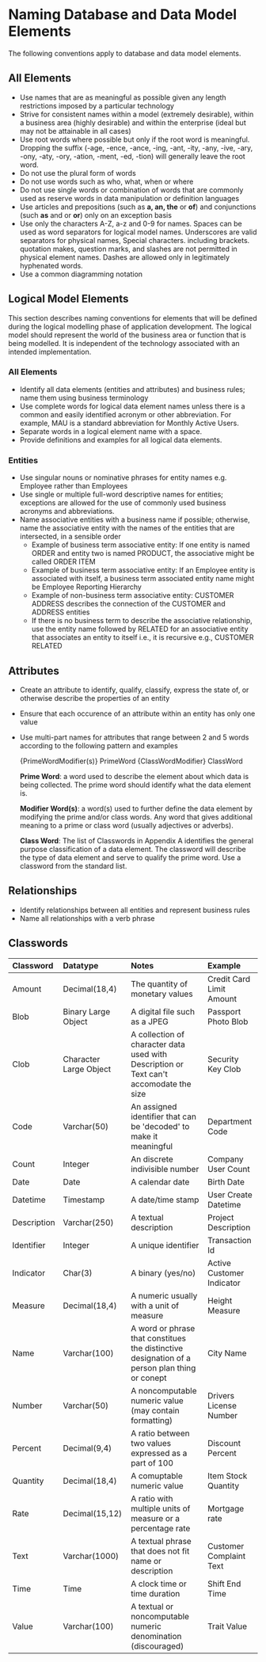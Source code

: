 # Naming Database and Data Model Elements

The following conventions apply to database and data model elements.

## All Elements

- Use names that are as meaningful as possible given any length restrictions imposed by a particular technology
- Strive for consistent names within a model (extremely desirable), within a business area (highly desirable) and within the enterprise (ideal but may not be attainable in all cases)
- Use root words where possible but only if the root word is meaningful.  Dropping the suffix (-age, -ence, -ance, -ing, -ant, -ity, -any, -ive, -ary, -ony, -aty, -ory, -ation, -ment, -ed, -tion) will generally leave the root word.
- Do not use the plural form of words
- Do not use words such as who, what, when or where
- Do not use single words or combination of words that are commonly used as reserve words in data manipulation or definition languages
- Use articles and prepositions (such as **a, an, the** or **of**) and conjunctions (such **as** and or **or**) only on an exception basis
- Use only the characters A-Z, a-z and 0-9 for names.  Spaces can be used as word separators for logical model names.  Underscores are valid separators for physical names,  Special characters. including brackets. quotation makes, question marks, and slashes are not permitted in physical element names.  Dashes are allowed only in legitimately hyphenated words.
- Use a common diagramming notation

## Logical Model Elements

This section describes naming conventions for elements that will be defined during the logical modelling phase of application development.  The logical model should represent the world of the business area or function that is being modelled.  It is independent of the technology associated with an intended implementation.

### All Elements

- Identify all data elements (entities and attributes) and business rules; name them using business terminology
- Use complete words for logical data element names unless there is a common and easily identified acronym or other abbreviation.  For example, MAU is a standard abbreviation for Monthly Active Users.
- Separate words in a logical element name with a space.
- Provide definitions and examples for all logical data elements.

### Entities

- Use singular nouns or nominative phrases for entity names e.g. Employee rather than Employees
- Use single or multiple full-word descriptive names for entities; exceptions are allowed for the use of commonly used business acronyms and abbreviations.
- Name associative entities with a business name if possible; otherwise, name the associative entity with the names of the entities that are intersected, in a sensible order
  - Example of business term associative entity: If one entity is named ORDER and entity two is named PRODUCT, the associative might be called ORDER ITEM
  - Example of business term associative entity: If an Employee entity is associated with itself, a business term associated entity name might be Employee Reporting Hierarchy
  - Example of non-business term associative entity: CUSTOMER ADDRESS describes the connection of the CUSTOMER and ADDRESS entities
  - If there is no business term to describe the associative relationship, use the entity name followed by RELATED for an associative entity that associates an entity to itself i.e., it is recursive e.g., CUSTOMER RELATED

## Attributes

- Create an attribute to identify, qualify, classify, express the state of, or otherwise describe the properties of an entity
- Ensure that each occurence of an attribute within an entity has only one value
- Use multi-part names for attributes that range between 2 and 5 words according to the following pattern and examples

    {PrimeWordModifier(s)} PrimeWord {ClassWordModifier} ClassWord

    **Prime Word**: a word used to describe the element about which data is being collected.  The prime word should identify what the data element is.

    **Modifier Word(s)**: a word(s) used to further define the data element by modifying the prime and/or class words.  Any word that gives additional meaning to a prime or class word (usually adjectives or adverbs).

    **Class Word**: The list of Classwords in Appendix A identifies the general purpose classification of a data element.  The classword will describe the type of data element and serve to qualify the prime word.  Use a classword from the standard list.

## Relationships

- Identify relationships between all entities and represent business rules
- Name all relationships with a verb phrase

## Classwords

| Classword   | Datatype               | Notes                                                                                         | Example
|:----------- | :--------------------- | :-------------------------------------------------------------------------------------------- | :------------------------ |
| Amount      | Decimal(18,4)          | The quantity of monetary values                                                               | Credit Card Limit Amount  |
| Blob        | Binary Large Object    | A digital file such as a JPEG                                                                 | Passport Photo Blob       |
| Clob        | Character Large Object | A collection of character data used with Description or Text can't accomodate the size        | Security Key Clob         |
| Code        | Varchar(50)            | An assigned identifier that can be 'decoded' to make it meaningful                            | Department Code           |
| Count       | Integer                | An discrete indivisible number                                                                | Company User Count        |
| Date        | Date                   | A calendar date                                                                               | Birth Date                |
| Datetime    | Timestamp              | A date/time stamp                                                                             | User Create Datetime      |
| Description | Varchar(250)           | A textual description                                                                         | Project Description       |
| Identifier  | Integer                | A unique identifier                                                                           | Transaction Id            |
| Indicator   | Char(3)                | A binary (yes/no)                                                                             | Active Customer Indicator |
| Measure     | Decimal(18,4)          | A numeric usually with a unit of measure                                                      | Height Measure            |
| Name        | Varchar(100)           | A word or phrase that constitues the distinctive designation of a person plan thing or conept | City Name                 |
| Number      | Varchar(50)            | A noncomputable numeric value (may contain formatting)                                        | Drivers License Number    |
| Percent     | Decimal(9,4)           | A ratio between two values expressed as a part of 100                                         | Discount Percent          |
| Quantity    | Decimal(18,4)          | A comuptable numeric value                                                                    | Item Stock Quantity       |
| Rate        | Decimal(15,12)         | A ratio with multiple units of measure or a percentage rate                                   | Mortgage rate             |
| Text        | Varchar(1000)          | A textual phrase that does not fit name or description                                        | Customer Complaint Text   |
| Time        | Time                   | A clock time or time duration                                                                 | Shift End Time            |
| Value       | Varchar(100)           | A textual or noncomputable numeric denomination (discouraged)                                 | Trait Value               |

